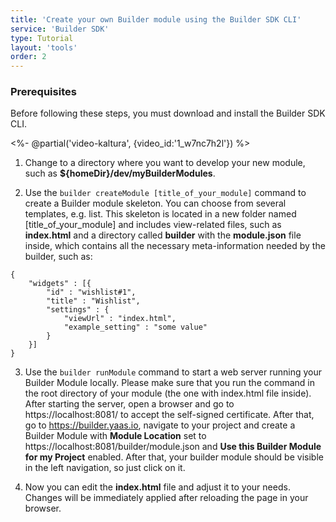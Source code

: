 ```yaml
---
title: 'Create your own Builder module using the Builder SDK CLI'
service: 'Builder SDK'
type: Tutorial
layout: 'tools'
order: 2
---
```


### Prerequisites

<div class="panel note">
Before following these steps, you must download and install the Builder SDK CLI.
</div>

<%- @partial('video-kaltura', {video_id:'1_w7nc7h2l'}) %>

1. Change to a directory where you want to develop your new module, such as **${homeDir}/dev/myBuilderModules**.

2. Use the `builder createModule [title_of_your_module]` command to create a Builder module skeleton. You can choose from several templates, e.g. list. This skeleton is located in a new folder named [title_of_your_module] and includes view-related files, such as **index.html** and a directory called **builder** with the **module.json** file inside, which contains all the necessary meta-information needed by the builder, such as:
```
{
    "widgets" : [{
        "id" : "wishlist#1",
        "title" : "Wishlist",
        "settings" : {
            "viewUrl" : "index.html",
            "example_setting" : "some value"
        }
    }]
}
```

3. Use the `builder runModule` command to start a web server running your Builder Module locally. Please make sure that you run the command in the root directory of your module (the one with index.html file inside). After starting the server, open a browser and go to https://localhost:8081/ to accept the self-signed certificate. After that, go to https://builder.yaas.io, navigate to your project and create a Builder Module with **Module Location** set to https://localhost:8081/builder/module.json and **Use this Builder Module for my Project** enabled. After that, your builder module should be visible in the left navigation, so just click on it.

4. Now you can edit the **index.html** file and adjust it to your needs. Changes will be immediately applied after reloading the page in your browser.

